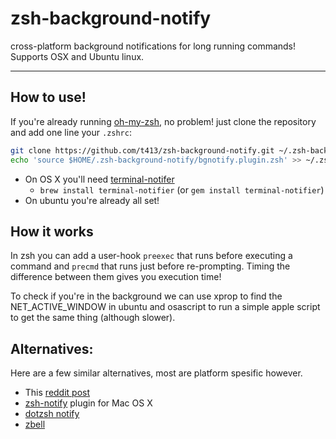 # zsh-background-notify

cross-platform background notifications for long running commands! Supports OSX and Ubuntu linux.

----------------------------------

## How to use!

If you're already running [oh-my-zsh](https://github.com/robbyrussell/oh-my-zsh), no problem! just clone the repository and add one line your `.zshrc`:

~~~ sh
git clone https://github.com/t413/zsh-background-notify.git ~/.zsh-background-notify
echo 'source $HOME/.zsh-background-notify/bgnotify.plugin.zsh' >> ~/.zshrc
~~~

- On OS X you'll need [terminal-notifer](https://github.com/alloy/terminal-notifier)
  * `brew install terminal-notifier` (or `gem install terminal-notifier`)
- On ubuntu you're already all set!


## How it works

In zsh you can add a user-hook `preexec` that runs before executing a command and `precmd` that runs just before re-prompting. Timing the difference between them gives you execution time!

To check if you're in the background we can use xprop to find the NET_ACTIVE_WINDOW in ubuntu and osascript to run a simple apple script to get the same thing (although slower).


## Alternatives:

Here are a few similar alternatives, most are platform spesific however.

- This [reddit post](http://www.reddit.com/r/linux/comments/1pooe6/zsh_tip_notify_after_long_processes/)
- [zsh-notify](https://github.com/marzocchi/zsh-notify) plugin for Mac OS X
- [dotzsh notify](https://github.com/dotphiles/dotzsh/tree/master/modules/notify)
- [zbell](https://gist.github.com/jpouellet/5278239)
